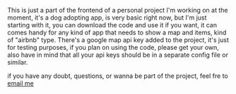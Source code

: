 This is just a part of the frontend of a personal project I'm working on at the moment,
it's a dog adopting app, is very basic right now, but I'm just starting with it,
you can download the code and use it if you want, it can comes handy for any kind of app
that needs to show a map and items, kind of "airbnb" type.
There's a google map api key added to the project, it's just for testing purposes, if you
plan on using the code, please get your own, also have in mind that all your api keys should be
in a separate config file or similar.

if you have any doubt, questions, or wanna be part of the project, feel fre to <a href="mailto:moix197@gmail.com">email me</a>
